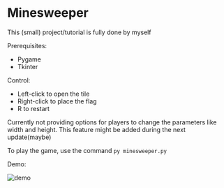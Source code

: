 <h1>Minesweeper</h1>
<p>This (small) project/tutorial is fully done by myself</p>
<p>Prerequisites:</p>
<ul>
  <li>Pygame</li>
  <li>Tkinter</li>
</ul>
<p>Control:</p>
<ul>
  <li>Left-click to open the tile</li>
  <li>Right-click to place the flag</li>
  <li>R to restart</li>
</ul>

Currently not providing options for players to change the parameters like width and height. This feature might be added during the next update(maybe)

To play the game, use the command
<code>py minesweeper.py</code>

Demo:

![demo](https://github.com/IxSxHxY/Tutorial/blob/main/Random/mine%20sweeper/demo/Minesweeper%20demo.gif)
